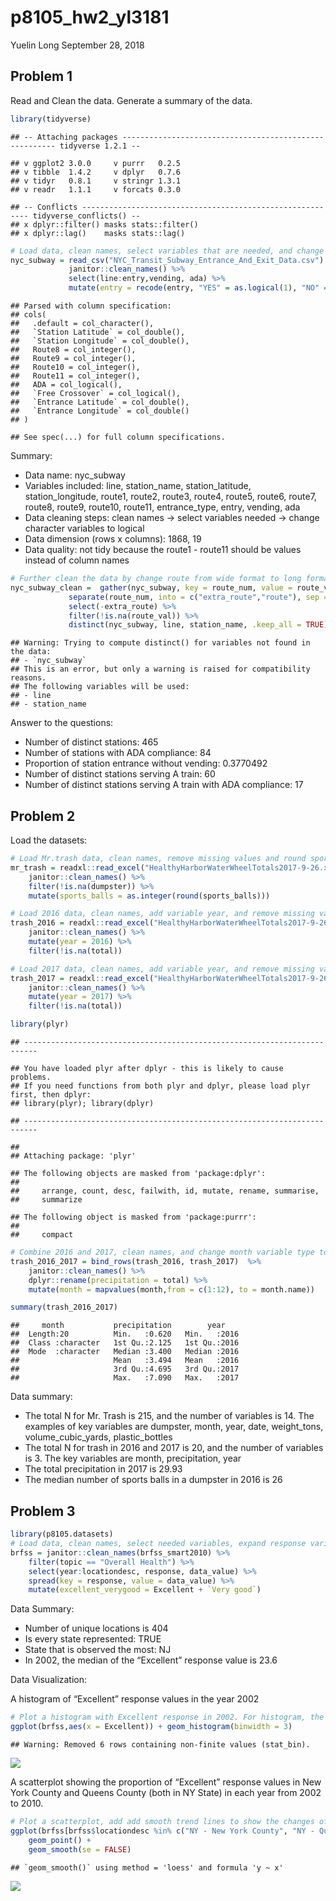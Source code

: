 p8105\_hw2\_yl3181
================
Yuelin Long
September 28, 2018

Problem 1
---------

Read and Clean the data. Generate a summary of the data.

``` r
library(tidyverse)
```

    ## -- Attaching packages ------------------------------------------------------- tidyverse 1.2.1 --

    ## v ggplot2 3.0.0     v purrr   0.2.5
    ## v tibble  1.4.2     v dplyr   0.7.6
    ## v tidyr   0.8.1     v stringr 1.3.1
    ## v readr   1.1.1     v forcats 0.3.0

    ## -- Conflicts ---------------------------------------------------------- tidyverse_conflicts() --
    ## x dplyr::filter() masks stats::filter()
    ## x dplyr::lag()    masks stats::lag()

``` r
# Load data, clean names, select variables that are needed, and change variables type
nyc_subway = read_csv("NYC_Transit_Subway_Entrance_And_Exit_Data.csv") %>%
             janitor::clean_names() %>%
             select(line:entry,vending, ada) %>% 
             mutate(entry = recode(entry, "YES" = as.logical(1), "NO" = as.logical(0)))
```

    ## Parsed with column specification:
    ## cols(
    ##   .default = col_character(),
    ##   `Station Latitude` = col_double(),
    ##   `Station Longitude` = col_double(),
    ##   Route8 = col_integer(),
    ##   Route9 = col_integer(),
    ##   Route10 = col_integer(),
    ##   Route11 = col_integer(),
    ##   ADA = col_logical(),
    ##   `Free Crossover` = col_logical(),
    ##   `Entrance Latitude` = col_double(),
    ##   `Entrance Longitude` = col_double()
    ## )

    ## See spec(...) for full column specifications.

Summary:

-   Data name: nyc\_subway
-   Variables included: line, station\_name, station\_latitude, station\_longitude, route1, route2, route3, route4, route5, route6, route7, route8, route9, route10, route11, entrance\_type, entry, vending, ada
-   Data cleaning steps: clean names -&gt; select variables needed -&gt; change character variables to logical
-   Data dimension (rows x columns): 1868, 19
-   Data quality: not tidy because the route1 - route11 should be values instead of column names

``` r
# Further clean the data by change route from wide format to long format, clean the route variables, remove missing values and duplicates
nyc_subway_clean =  gather(nyc_subway, key = route_num, value = route_val, starts_with("route")) %>%
             separate(route_num, into = c("extra_route","route"), sep = 5) %>%
             select(-extra_route) %>%
             filter(!is.na(route_val)) %>%
             distinct(nyc_subway, line, station_name, .keep_all = TRUE)
```

    ## Warning: Trying to compute distinct() for variables not found in the data:
    ## - `nyc_subway`
    ## This is an error, but only a warning is raised for compatibility reasons.
    ## The following variables will be used:
    ## - line
    ## - station_name

Answer to the questions:

-   Number of distinct stations: 465
-   Number of stations with ADA compliance: 84
-   Proportion of station entrance without vending: 0.3770492
-   Number of distinct stations serving A train: 60
-   Number of distinct stations serving A train with ADA compliance: 17

Problem 2
---------

Load the datasets:

``` r
# Load Mr.trash data, clean names, remove missing values and round sports_ball to integer and change its type to integer
mr_trash = readxl::read_excel("HealthyHarborWaterWheelTotals2017-9-26.xlsx", sheet = "Mr. Trash Wheel", range = "A2:N258") %>%
    janitor::clean_names() %>%
    filter(!is.na(dumpster)) %>%
    mutate(sports_balls = as.integer(round(sports_balls)))

# Load 2016 data, clean names, add variable year, and remove missing values 
trash_2016 = readxl::read_excel("HealthyHarborWaterWheelTotals2017-9-26.xlsx", sheet = "2016 Precipitation", range = "A2:B14") %>%
    janitor::clean_names() %>%
    mutate(year = 2016) %>%
    filter(!is.na(total))

# Load 2017 data, clean names, add variable year, and remove missing values 
trash_2017 = readxl::read_excel("HealthyHarborWaterWheelTotals2017-9-26.xlsx", sheet = "2017 Precipitation", range = "A2:B14") %>%
    janitor::clean_names() %>%
    mutate(year = 2017) %>%
    filter(!is.na(total))

library(plyr)
```

    ## -------------------------------------------------------------------------

    ## You have loaded plyr after dplyr - this is likely to cause problems.
    ## If you need functions from both plyr and dplyr, please load plyr first, then dplyr:
    ## library(plyr); library(dplyr)

    ## -------------------------------------------------------------------------

    ## 
    ## Attaching package: 'plyr'

    ## The following objects are masked from 'package:dplyr':
    ## 
    ##     arrange, count, desc, failwith, id, mutate, rename, summarise,
    ##     summarize

    ## The following object is masked from 'package:purrr':
    ## 
    ##     compact

``` r
# Combine 2016 and 2017, clean names, and change month variable type to character
trash_2016_2017 = bind_rows(trash_2016, trash_2017)  %>%
    janitor::clean_names() %>%
    dplyr::rename(precipitation = total) %>%
    mutate(month = mapvalues(month,from = c(1:12), to = month.name))

summary(trash_2016_2017)
```

    ##     month           precipitation        year     
    ##  Length:20          Min.   :0.620   Min.   :2016  
    ##  Class :character   1st Qu.:2.125   1st Qu.:2016  
    ##  Mode  :character   Median :3.400   Median :2016  
    ##                     Mean   :3.494   Mean   :2016  
    ##                     3rd Qu.:4.695   3rd Qu.:2017  
    ##                     Max.   :7.090   Max.   :2017

Data summary:

-   The total N for Mr. Trash is 215, and the number of variables is 14. The examples of key variables are dumpster, month, year, date, weight\_tons, volume\_cubic\_yards, plastic\_bottles
-   The total N for trash in 2016 and 2017 is 20, and the number of variables is 3. The key variables are month, precipitation, year
-   The total precipitation in 2017 is 29.93
-   The median number of sports balls in a dumpster in 2016 is 26

Problem 3
---------

``` r
library(p8105.datasets)
# Load data, clean names, select needed variables, expand response variables, and create a new variables to combine Excellent and very good.
brfss = janitor::clean_names(brfss_smart2010) %>%
    filter(topic == "Overall Health") %>%
    select(year:locationdesc, response, data_value) %>%
    spread(key = response, value = data_value) %>%
    mutate(excellent_verygood = Excellent + `Very good`) 
```

Data Summary:

-   Number of unique locations is 404
-   Is every state represented: TRUE
-   State that is observed the most: NJ
-   In 2002, the median of the “Excellent” response value is 23.6

Data Visualization:

A histogram of “Excellent” response values in the year 2002

``` r
# Plot a histogram with Excellent response in 2002. For histogram, the bins are recommended to be 5~12, so choose binwidth = 3 to have less bins.
ggplot(brfss,aes(x = Excellent)) + geom_histogram(binwidth = 3)
```

    ## Warning: Removed 6 rows containing non-finite values (stat_bin).

![](p8105_hw2_yl3181_files/figure-markdown_github/unnamed-chunk-5-1.png)

A scatterplot showing the proportion of “Excellent” response values in New York County and Queens County (both in NY State) in each year from 2002 to 2010.

``` r
# Plot a scatterplot, add add smooth trend lines to show the changes of Excellent response with time in New York and Queens 
ggplot(brfss[brfss$locationdesc %in% c("NY - New York County", "NY - Queens County"),],aes(x = year, y = Excellent, color = locationdesc)) + 
    geom_point() +
    geom_smooth(se = FALSE) 
```

    ## `geom_smooth()` using method = 'loess' and formula 'y ~ x'

![](p8105_hw2_yl3181_files/figure-markdown_github/unnamed-chunk-6-1.png)
